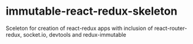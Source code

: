 # immutable-react-redux-skeleton

Sceleton for creation of react-redux apps with inclusion of react-router-redux, socket.io, devtools and redux-immutable
